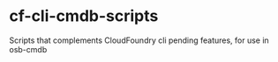 # cf-cli-cmdb-scripts
Scripts that complements CloudFoundry cli pending features, for use in osb-cmdb
